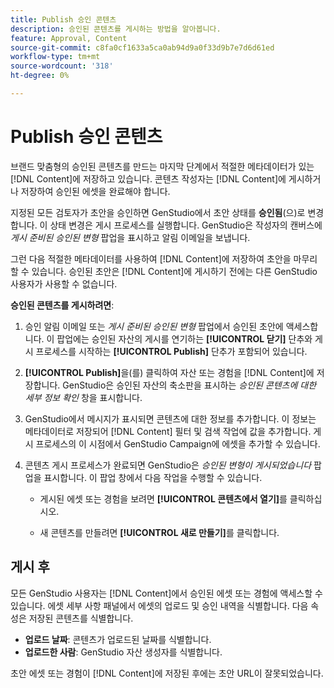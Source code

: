 ```yaml
---
title: Publish 승인 콘텐츠
description: 승인된 콘텐츠를 게시하는 방법을 알아봅니다.
feature: Approval, Content
source-git-commit: c8fa0cf1633a5ca0ab94d9a0f33d9b7e7d6d61ed
workflow-type: tm+mt
source-wordcount: '318'
ht-degree: 0%

---
```



# Publish 승인 콘텐츠

브랜드 맞춤형의 승인된 콘텐츠를 만드는 마지막 단계에서 적절한 메타데이터가 있는 [!DNL Content]에 저장하고 있습니다. 콘텐츠 작성자는 [!DNL Content]에 게시하거나 저장하여 승인된 에셋을 완료해야 합니다.

지정된 모든 검토자가 초안을 승인하면 GenStudio에서 초안 상태를 **승인됨**(으)로 변경합니다. 이 상태 변경은 게시 프로세스를 실행합니다.  GenStudio은 작성자의 캔버스에 _게시 준비된 승인된 변형_ 팝업을 표시하고 알림 이메일을 보냅니다.

그런 다음 적절한 메타데이터를 사용하여 [!DNL Content]에 저장하여 초안을 마무리할 수 있습니다. 승인된 초안은 [!DNL Content]에 게시하기 전에는 다른 GenStudio 사용자가 사용할 수 없습니다.

**승인된 콘텐츠를 게시하려면**:

1. 승인 알림 이메일 또는 _게시 준비된 승인된 변형_ 팝업에서 승인된 초안에 액세스합니다. 이 팝업에는 승인된 자산의 게시를 연기하는 **[!UICONTROL 닫기]** 단추와 게시 프로세스를 시작하는 **[!UICONTROL Publish]** 단추가 포함되어 있습니다.

1. **[!UICONTROL Publish]**&#x200B;을(를) 클릭하여 자산 또는 경험을 [!DNL Content]에 저장합니다. GenStudio은 승인된 자산의 축소판을 표시하는 _승인된 콘텐츠에 대한 세부 정보 확인_ 창을 표시합니다.

1. GenStudio에서 메시지가 표시되면 콘텐츠에 대한 정보를 추가합니다. 이 정보는 메타데이터로 저장되어 [!DNL Content] 필터 및 검색 작업에 값을 추가합니다. 게시 프로세스의 이 시점에서 GenStudio Campaign에 에셋을 추가할 수 있습니다.

1. 콘텐츠 게시 프로세스가 완료되면 GenStudio은 _승인된 변형이 게시되었습니다_ 팝업을 표시합니다. 이 팝업 창에서 다음 작업을 수행할 수 있습니다.

   * 게시된 에셋 또는 경험을 보려면 **[!UICONTROL 콘텐츠에서 열기]**&#x200B;를 클릭하십시오.

   * 새 콘텐츠를 만들려면 **[!UICONTROL 새로 만들기]**&#x200B;를 클릭합니다.

## 게시 후

모든 GenStudio 사용자는 [!DNL Content]에서 승인된 에셋 또는 경험에 액세스할 수 있습니다. 에셋 세부 사항 패널에서 에셋의 업로드 및 승인 내역을 식별합니다. 다음 속성은 저장된 콘텐츠를 식별합니다.

* **업로드 날짜**: 콘텐츠가 업로드된 날짜를 식별합니다.
* **업로드한 사람**: GenStudio 자산 생성자를 식별합니다.

초안 에셋 또는 경험이 [!DNL Content]에 저장된 후에는 초안 URL이 잘못되었습니다.

